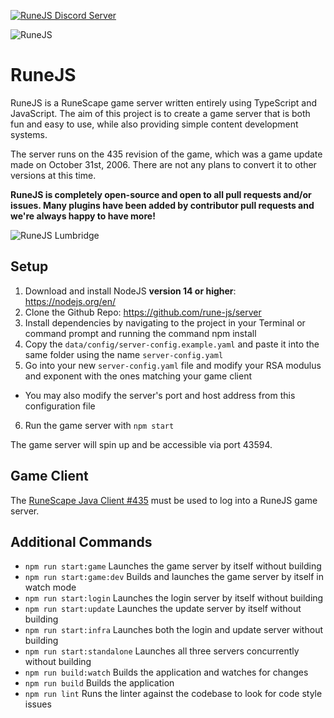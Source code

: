 [![RuneJS Discord Server](https://img.shields.io/discord/678751302297059336?label=RuneJS%20Discord&logo=discord)](https://discord.gg/5P74nSh)


![RuneJS](https://i.imgur.com/pmkdSfc.png)

# RuneJS

RuneJS is a RuneScape game server written entirely using TypeScript and JavaScript. The aim of this project is to create a game server that is both fun and easy to use, while also providing simple content development systems.

The server runs on the 435 revision of the game, which was a game update made on October 31st, 2006. There are not any plans to convert it to other versions at this time.

**RuneJS is completely open-source and open to all pull requests and/or issues. Many plugins have been added by contributor pull requests and we're always happy to have more!**

![RuneJS Lumbridge](https://i.imgur.com/KVCqKSb.png)

## Setup

1. Download and install NodeJS **version 14 or higher**: https://nodejs.org/en/
2. Clone the Github Repo: https://github.com/rune-js/server
3. Install dependencies by navigating to the project in your Terminal or command prompt and running the command npm install
4. Copy the `data/config/server-config.example.yaml` and paste it into the same folder using the name `server-config.yaml`
5. Go into your new `server-config.yaml` file and modify your RSA modulus and exponent with the ones matching your game client
  - You may also modify the server's port and host address from this configuration file
6. Run the game server with `npm start`

The game server will spin up and be accessible via port 43594.

## Game Client

The [RuneScape Java Client #435](https://github.com/rune-js/refactored-client-435) must be used to log into a RuneJS game server.

## Additional Commands
* `npm run start:game` Launches the game server by itself without building
* `npm run start:game:dev` Builds and launches the game server by itself in watch mode
* `npm run start:login` Launches the login server by itself without building
* `npm run start:update` Launches the update server by itself without building
* `npm run start:infra` Launches both the login and update server without building
* `npm run start:standalone` Launches all three servers concurrently without building
* `npm run build:watch` Builds the application and watches for changes
* `npm run build` Builds the application
* `npm run lint` Runs the linter against the codebase to look for code style issues
